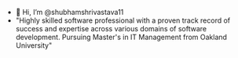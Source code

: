 - 👋 Hi, I’m @shubhamshrivastava11
- "Highly skilled software professional with a proven track record of success and expertise across various domains of software development. Pursuing Master's in IT Management from Oakland University"

<!---
shubhamshrivastava11/shubhamshrivastava11 is a ✨ special ✨ repository because its `README.md` (this file) appears on your GitHub profile.
You can click the Preview link to take a look at your changes. 
--->
